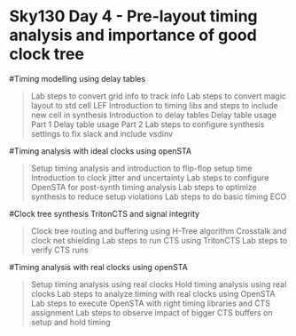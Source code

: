 # Sky130 Day 4 - Pre-layout timing analysis and importance of good clock tree

#Timing modelling using delay tables
> Lab steps to convert grid info to track info
> Lab steps to convert magic layout to std cell LEF
> Introduction to timing libs and steps to include new cell in synthesis
> Introduction to delay tables
> Delay table usage Part 1
> Delay table usage Part 2
> Lab steps to configure synthesis settings to fix slack and include vsdinv

#Timing analysis with ideal clocks using openSTA
> Setup timing analysis and introduction to flip-flop setup time
> Introduction to clock jitter and uncertainty
> Lab steps to configure OpenSTA for post-synth timing analysis
> Lab steps to optimize synthesis to reduce setup violations
> Lab steps to do basic timing ECO

#Clock tree synthesis TritonCTS and signal integrity
> Clock tree routing and buffering using H-Tree algorithm
> Crosstalk and clock net shielding
> Lab steps to run CTS using TritonCTS
> Lab steps to verify CTS runs

#Timing analysis with real clocks using openSTA
> Setup timing analysis using real clocks
> Hold timing analysis using real clocks
> Lab steps to analyze timing with real clocks using OpenSTA
> Lab steps to execute OpenSTA with right timing libraries and CTS assignment
> Lab steps to observe impact of bigger CTS buffers on setup and hold timing